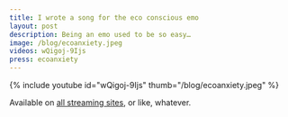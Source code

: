 ```yaml
---
title: I wrote a song for the eco conscious emo
layout: post
description: Being an emo used to be so easy…
image: /blog/ecoanxiety.jpeg
videos: wQigoj-9Ijs 
press: ecoanxiety
---
```


{% include youtube id="wQigoj-9Ijs" thumb="/blog/ecoanxiety.jpeg" %}

Available on [all streaming sites](https://olifro.st/stream), or like, whatever.